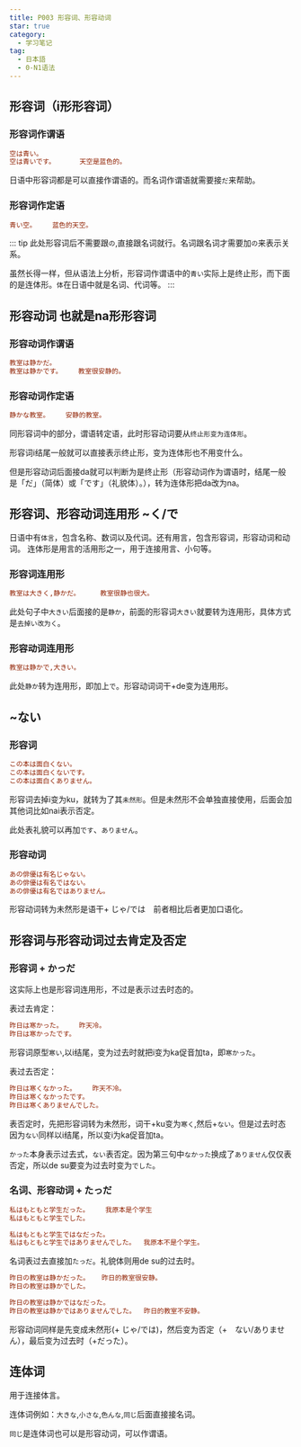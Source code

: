 ```yaml
---
title: P003 形容词、形容动词
star: true
category:
  - 学习笔记
tag:
  - 日本語
  - 0-N1语法
---
```


## 形容词（i形形容词）

### 形容词作谓语
```ini
空は青い。  
空は青いです。      天空是蓝色的。
```

日语中形容词都是可以直接作谓语的。而名词作谓语就需要接`だ`来帮助。

### 形容词作定语

```ini
青い空。    蓝色的天空。
```

::: tip
此处形容词后不需要跟`の`,直接跟名词就行。名词跟名词才需要加`の`来表示关系。

虽然长得一样，但从语法上分析，形容词作谓语中的`青い`实际上是终止形，而下面的是连体形。`体`在日语中就是名词、代词等。
:::

## 形容动词 也就是na形形容词

### 形容动词作谓语

```ini
教室は静かだ。
教室は静かです。    教室很安静的。
```

### 形容动词作定语

```ini
静かな教室。    安静的教室。
```

同形容词中的部分，谓语转定语，此时形容动词要从`终止形变为连体形`。

形容词i结尾一般就可以直接表示终止形，变为连体形也不用变什么。

但是形容动词后面接da就可以判断为是终止形（形容动词作为谓语时，结尾一般是「だ」（简体）或「です」（礼貌体）。），转为连体形把da改为na。

## 形容词、形容动词连用形 ~く/で

日语中有`体言`，包含名称、数词以及代词。还有用言，包含形容词，形容动词和动词。
连体形是用言的活用形之一，用于连接用言、小句等。
### 形容词连用形

```ini
教室は大きく,静かだ。     教室很静也很大。
```

此处句子中`大きい`后面接的是`静か`，前面的形容词`大きい`就要转为连用形，具体方式是`去掉い改为く`。

### 形容动词连用形
```ini
教室は静かで,大きい。
```

此处`静か`转为连用形，即加上`で`。形容动词词干+de变为连用形。

## ~ない

### 形容词

```ini
この本は面白くない。
この本は面白くないです。
この本は面白くありません。
```

形容词去掉i变为ku，就转为了其`未然形`。但是未然形不会单独直接使用，后面会加其他词比如nai表示否定。

此处表礼貌可以再加`です`、`ありません`。

### 形容动词

```ini
あの俳優は有名じゃない。
あの俳優は有名ではない。
あの俳優は有名ではありません。
```

形容动词转为未然形是语干+ じゃ/では　前者相比后者更加口语化。

## 形容词与形容动词过去肯定及否定

### 形容词 + かっだ

这实际上也是形容词连用形，不过是表示过去时态的。

表过去肯定：

```ini
昨日は寒かった。    昨天冷。
昨日は寒かったです。
```

形容词原型`寒い`,以i结尾，变为过去时就把i变为ka促音加ta，即`寒かった`。

表过去否定：

```ini
昨日は寒くなかった。    昨天不冷。
昨日は寒くなかったです。
昨日は寒くありませんでした。
```

表否定时，先把形容词转为未然形，词干+ku变为`寒く`,然后+`ない`。但是过去时态因为`ない`同样以i结尾，所以变i为ka促音加ta。

`かった`本身表示过去式，`ない`表否定。因为第三句中`なかった`换成了`ありません`仅仅表否定，所以de su要变为过去时变为`でした`。

### 名词、形容动词 + たっだ


```ini
私はもともと学生だった。    我原本是个学生
私はもともと学生でした。

私はもともと学生ではなだった。
私はもともと学生ではありませんでした。  我原本不是个学生。
```

名词表过去直接加`たっだ`。礼貌体则用de su的过去时。


```ini
昨日の教室は静かだった。   昨日的教室很安静。
昨日の教室は静かでした。

昨日の教室は静かではなだった。
昨日の教室は静かではありませんでした。  昨日的教室不安静。
```

形容动词同样是先变成未然形(+ じゃ/では)，然后变为否定（+　ない/ありません），最后变为过去时（+だった）。

## 连体词

用于连接体言。

连体词例如：`大きな`,`小さな`,`色んな`,`同じ`后面直接接名词。

`同じ`是连体词也可以是形容动词，可以作谓语。
